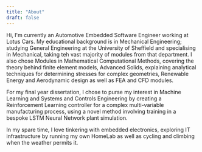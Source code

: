 ```yaml
---
title: "About"
draft: false
---
```

Hi, I'm currently an Automotive Embedded Software Engineer working at Lotus Cars. My educational background is in Mechanical Engineering; studying General Engineering at the University of Sheffield and specialising in Mechanical, taking teh vast majority of modules from that department. I also chose Modules in Mathematical Computational Methods, covering the theory behind finite element models, Advanced Solids, explaining analytical techniques for determining stresses for complex geometries, Renewable Energy and Aerodynamic design as well as FEA and CFD modules.

For my final year dissertation, I chose to purse my interest in Machine Learning and Systems and Controls Engineering by creating a Reinforcement Learning controller for a complex multi-variable manufacturing process, using a novel method involving training in a bespoke LSTM Neural Network plant simulation.

In my spare time, I love tinkering with embedded electronics, exploring IT infrastructure by running my own HomeLab as well as cycling and climbing when the weather permits it.